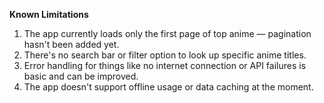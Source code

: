 **Known Limitations**
1. The app currently loads only the first page of top anime — pagination hasn't been added yet.
2. There's no search bar or filter option to look up specific anime titles.
3. Error handling for things like no internet connection or API failures is basic and can be improved.
4. The app doesn't support offline usage or data caching at the moment.
